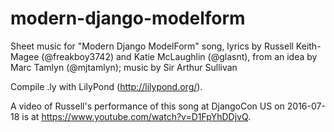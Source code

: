 # modern-django-modelform
Sheet music for "Modern Django ModelForm" song, lyrics by Russell Keith-Magee (@freakboy3742) and Katie McLaughlin (@glasnt), from an idea by Marc Tamlyn (@mjtamlyn); music by Sir Arthur Sullivan

Compile .ly with LilyPond (http://lilypond.org/).

A video of Russell's performance of this song at DjangoCon US on 2016-07-18 is at https://www.youtube.com/watch?v=D1FpYhDDjvQ.
